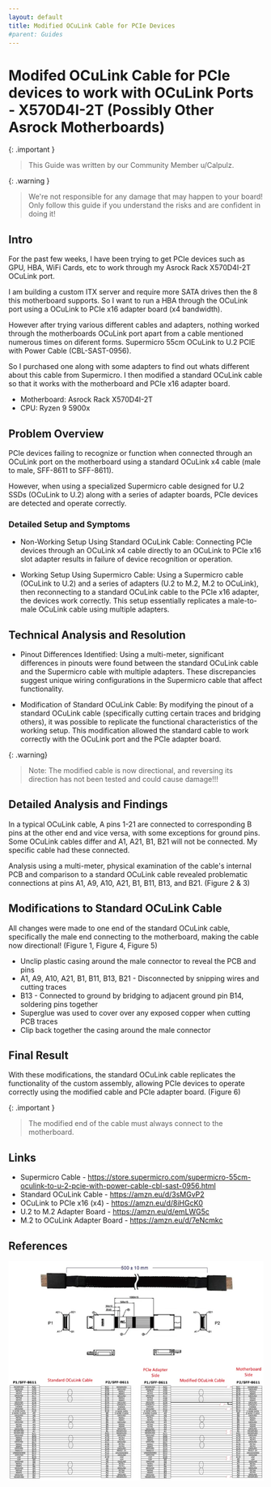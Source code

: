 ```yaml
---
layout: default
title: Modified OCuLink Cable for PCIe Devices
#parent: Guides
---
```


# Modifed OCuLink Cable for PCIe devices to work with OCuLink Ports - X570D4I-2T (Possibly Other Asrock Motherboards)

{: .important }
> This Guide was written by our Community Member u/Calpulz. 

{: .warning }
> We're not responsible for any damage that may happen to your board!
> Only follow this guide if you understand the risks and are confident in doing it!

## Intro

For the past few weeks, I have been trying to get PCIe devices such as GPU, HBA, WiFi Cards, etc to work through my Asrock Rack X570D4I-2T OCuLink port.

I am building a custom ITX server and require more SATA drives then the 8 this motherboard supports. So I want to run a HBA through the OCuLink port using a OCuLink to PCIe x16 adapter board (x4 bandwidth).

However after trying various different cables and adapters, nothing worked through the motherboards OCuLink port apart from a cable mentioned numerous times on diferent forms. Supermicro 55cm OCuLink to U.2 PCIE with Power Cable (CBL-SAST-0956).

So I purchased one along with some adapters to find out whats different about this cable from Supermicro. I then modified a standard OCuLink cable so that it works with the motherboard and PCIe x16 adapter board.

* Motherboard: Asrock Rack X570D4I-2T  
* CPU: Ryzen 9 5900x

## Problem Overview

PCIe devices failing to recognize or function when connected through an OCuLink port on the motherboard using a standard OCuLink x4 cable (male to male, SFF-8611 to SFF-8611).

However, when using a specialized Supermicro cable designed for U.2 SSDs (OCuLink to U.2) along with a series of adapter boards, PCIe devices are detected and operate correctly.

### Detailed Setup and Symptoms

* Non-Working Setup Using Standard OCuLink Cable: Connecting PCIe devices through an OCuLink x4 cable directly to an OCuLink to PCIe x16 slot adapter results in failure of device recognition or operation.

* Working Setup Using Supermicro Cable: Using a Supermicro cable (OCuLink to U.2) and a series of adapters (U.2 to M.2, M.2 to OCuLink), then reconnecting to a standard OCuLink cable to the PCIe x16 adapter, the devices work correctly. This setup essentially replicates a male-to-male OCuLink cable using multiple adapters.

## Technical Analysis and Resolution

* Pinout Differences Identified: Using a multi-meter, significant differences in pinouts were found between the standard OCuLink cable and the Supermicro cable with multiple adapters. These discrepancies suggest unique wiring configurations in the Supermicro cable that affect functionality.

* Modification of Standard OCuLink Cable: By modifying the pinout of a standard OCuLink cable (specifically cutting certain traces and bridging others), it was possible to replicate the functional characteristics of the working setup. This modification allowed the standard cable to work correctly with the OCuLink port and the PCIe adapter board.

{: .warning}
> Note: The modified cable is now directional, and reversing its direction has not been tested and could cause damage!!!

## Detailed Analysis and Findings

In a typical OCuLink cable, A pins 1-21 are connected to corresponding B pins at the other end and vice versa, with some exceptions for ground pins. Some OCuLink cables differ and A1, A21, B1, B21 will not be connected. My specific cable had these connected.

Analysis using a multi-meter, physical examination of the cable's internal PCB and comparison to a standard OCuLink cable revealed problematic connections at pins A1, A9, A10, A21, B1, B11, B13, and B21. (Figure 2 & 3)

## Modifications to Standard OCuLink Cable

All changes were made to one end of the standard OCuLink cable, specifically the male end connecting to the motherboard, making the cable now directional! (Figure 1, Figure 4, Figure 5)

* Unclip plastic casing around the male connector to reveal the PCB and pins
* A1, A9, A10, A21, B1, B11, B13, B21 - Disconnected by snipping wires and cutting traces
* B13 - Connected to ground by bridging to adjacent ground pin B14, soldering pins together
* Superglue was used to cover over any exposed copper when cutting PCB traces
* Clip back together the casing around the male connector

## Final Result

With these modifications, the standard OCuLink cable replicates the functionality of the custom assembly, allowing PCIe devices to operate correctly using the modified cable and PCIe adapter board. (Figure 6)

{: .important }
> The modified end of the cable must always connect to the motherboard.

## Links

* Supermicro Cable - https://store.supermicro.com/supermicro-55cm-oculink-to-u-2-pcie-with-power-cable-cbl-sast-0956.html
* Standard OCuLink Cable - https://amzn.eu/d/3sMGvP2
* OCuLink to PCIe x16 (x4) - https://amzn.eu/d/8iHGcK0
* U.2 to M.2 Adapter Board - https://amzn.eu/d/emLWG5c
* M.2 to OCuLink Adapter Board - https://amzn.eu/d/7eNcmkc

## References

![Alt](/assets/images/wiki/ocuGuide/ocuFig1.webp)
